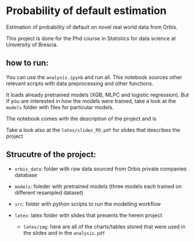 # Probability of default estimation
Estimation of probability of default on novel real world data from Orbis.

This project is done for the Phd course in Statistics for data science at University of Brescia.

## how to run:

You can use the `analysis.ipynb` and run all.
This notebook sources other relevant scripts with data preprocessing and other functions. 

It loads already pretrained models (XGB, MLPC and logistic regression). But if you are interested in how the models were trained, take a look at the `models` folder with files for particular models.

The notebook comes with the description of the project and is 

Take a look also at the `latex/slides_PD.pdf` for slides that describes the project

## Strucutre of the project:

- `orbis_data`:  folder with raw data sourced from Orbis private companies database

- `models`: foleder with pretrained models (three models each trained on different resampled dataset)

- `src`: folder with python scripts to run the modelling workflow

- `latex`: latex folder with slides that presents the herein project 
    - `latex/img`: here are all of the charts/tables stored that were used in the slides and in the `analysis.pdf`